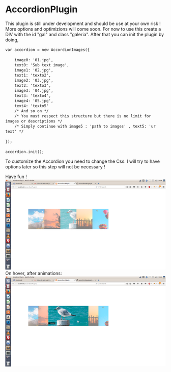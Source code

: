 # AccordionPlugin

This plugin is still under development and should be use at your own risk ! More options and optimizions will come soon.
For now to use this create a DIV with the id "gal" and class "galeria".
After that you can init the plugin by doing,

	var accordion = new AccordionImages({

		image0: '01.jpg',
		text0: 'Sub text image',
		image1: '02.jpg',
		text1: 'texto2',
		image2: '03.jpg',
		text2: 'texto3',
		image3: '04.jpg',
		text3: 'texto4',
		image4: '05.jpg',
		text4: 'texto5'
		/* And so on */
		/* You must respect this structure but there is no limit for images or descriptions */
		/* Simply continue with image5 : 'path to images' , text5: 'ur text' */

	});

	accordion.init();

To customize the Accordion you need to change the Css. I will try to have options later so this step will not be necessary !

Have fun !
![promisechains](https://github.com/amzuh/AccordionPlugin/blob/master/accordion1.png?raw=true)
On hover, after animations:
![promisechains](https://github.com/amzuh/AccordionPlugin/blob/master/accordion.png?raw=true)
